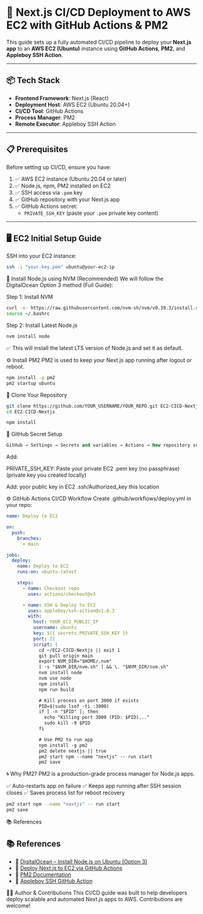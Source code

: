 # 🚀 Next.js CI/CD Deployment to AWS EC2 with GitHub Actions & PM2

This guide sets up a fully automated CI/CD pipeline to deploy your **Next.js app** to an **AWS EC2 (Ubuntu)** instance using **GitHub Actions**, **PM2**, and **Appleboy SSH Action**.

---

## 📦 Tech Stack

- **Frontend Framework**: Next.js (React)
- **Deployment Host**: AWS EC2 (Ubuntu 20.04+)
- **CI/CD Tool**: GitHub Actions
- **Process Manager**: PM2
- **Remote Executor**: Appleboy SSH Action

---

## 📋 Prerequisites

Before setting up CI/CD, ensure you have:

1. ✅ AWS EC2 instance (Ubuntu 20.04 or later)
2. ✅ Node.js, npm, PM2 installed on EC2
3. ✅ SSH access via `.pem` key
4. ✅ GitHub repository with your Next.js app
5. ✅ GitHub Actions secret:
   - `PRIVATE_SSH_KEY` (paste your `.pem` private key content)

---

## 🖥️ EC2 Initial Setup Guide

SSH into your EC2 instance:

```bash
ssh -i "your-key.pem" ubuntu@your-ec2-ip
```
🔧 Install Node.js using NVM (Recommended)
We will follow the DigitalOcean Option 3 method (Full Guide):

Step 1: Install NVM
```bash
curl -o- https://raw.githubusercontent.com/nvm-sh/nvm/v0.39.3/install.sh | bash
source ~/.bashrc
```
Step 2: Install Latest Node.js
```bash
nvm install node
```
✅ This will install the latest LTS version of Node.js and set it as default.

⚙️ Install PM2
PM2 is used to keep your Next.js app running after logout or reboot.
```bash
npm install -g pm2
pm2 startup ubuntu
```
📂 Clone Your Repository
```bash
git clone https://github.com/YOUR_USERNAME/YOUR_REPO.git EC2-CICD-Nextjs
cd EC2-CICD-Nextjs

npm install
```
🔐 GitHub Secret Setup
```sql
GitHub → Settings → Secrets and variables → Actions → New repository secret
```
Add:

PRIVATE_SSH_KEY: Paste your private EC2 .pem key (no passphrase)(private key you created locally)

Add: yoor public key in EC2 .ssh/Authorized_key this location

⚙️ GitHub Actions CI/CD Workflow
Create .github/workflows/deploy.yml in your repo:
```yaml
name: Deploy to EC2

on:
  push:
    branches:
      - main

jobs:
  deploy:
    name: Deploy to EC2
    runs-on: ubuntu-latest

    steps:
      - name: Checkout repo
        uses: actions/checkout@v3

      - name: SSH & Deploy to EC2
        uses: appleboy/ssh-action@v1.0.3
        with:
          host: YOUR_EC2_PUBLIC_IP
          username: ubuntu
          key: ${{ secrets.PRIVATE_SSH_KEY }}
          port: 22
          script: |
            cd ~/EC2-CICD-Nextjs || exit 1
            git pull origin main
            export NVM_DIR="$HOME/.nvm"
            [ -s "$NVM_DIR/nvm.sh" ] && \. "$NVM_DIR/nvm.sh"
            nvm install node
            nvm use node
            npm install
            npm run build

            # Kill process on port 3000 if exists
            PID=$(sudo lsof -ti :3000)
            if [ -n "$PID" ]; then
              echo "Killing port 3000 (PID: $PID)..."
              sudo kill -9 $PID
            fi

            # Use PM2 to run app
            npm install -g pm2
            pm2 delete nextjs || true
            pm2 start npm --name "nextjs" -- run start
            pm2 save

```
🌀 Why PM2?
PM2 is a production-grade process manager for Node.js apps.

✅ Auto-restarts app on failure
✅ Keeps app running after SSH session closes
✅ Saves process list for reboot recovery
```bash
pm2 start npm --name "nextjs" -- run start
pm2 save
```
📚 References
## 📚 References

- 🧾 [DigitalOcean – Install Node.js on Ubuntu (Option 3)](https://www.digitalocean.com/community/tutorials/how-to-install-node-js-on-ubuntu-20-04#option-3-install-node-using-the-node-version-manager)
- 🧾 [Deploy Next.js to EC2 via GitHub Actions](https://www.interviewsolutionshub.com/blog/how-to-deploy-a-nextjs-application-on-aws-ec2-using-github-actions)
- 🧾 [PM2 Documentation](https://pm2.keymetrics.io/)
- 🧾 [Appleboy SSH GitHub Action](https://github.com/appleboy/ssh-action)


👨‍💻 Author & Contributions
This CI/CD guide was built to help developers deploy scalable and automated Next.js apps to AWS. Contributions are welcome!
